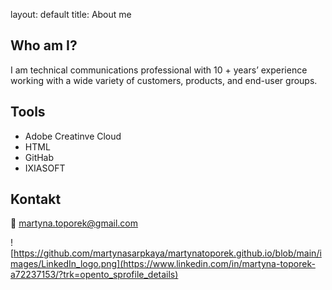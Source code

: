 layout: default
title: About me

## Who am I?
I am technical communications professional with 10 + years’ experience working with a wide variety of customers, products, and end-user groups. 

## Tools
- Adobe Creatinve Cloud
- HTML
- GitHab
- IXIASOFT

## Kontakt
📨 martyna.toporek@gmail.com

![https://github.com/martynasarpkaya/martynatoporek.github.io/blob/main/images/LinkedIn_logo.png](https://www.linkedin.com/in/martyna-toporek-a72237153/?trk=opento_sprofile_details)
